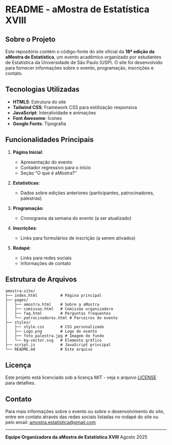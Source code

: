 # README - aMostra de Estatística XVIII

## Sobre o Projeto

Este repositório contém o código-fonte do site oficial da **18ª edição da aMostra de Estatística**, um evento acadêmico organizado por estudantes de Estatística da Universidade de São Paulo (USP). O site foi desenvolvido para fornecer informações sobre o evento, programação, inscrições e contato.

## Tecnologias Utilizadas

- **HTML5**: Estrutura do site
- **Tailwind CSS**: Framework CSS para estilização responsiva
- **JavaScript**: Interatividade e animações
- **Font Awesome**: Ícones
- **Google Fonts**: Tipografia

## Funcionalidades Principais

1. **Página Inicial**:
   - Apresentação do evento
   - Contador regressivo para o início
   - Seção "O que é aMostra?"

2. **Estatísticas**:
   - Dados sobre edições anteriores (participantes, patrocinadores, palestras)

3. **Programação**:
   - Cronograma da semana do evento (a ser atualizado)

4. **Inscrições**:
   - Links para formulários de inscrição (a serem ativados)

5. **Rodapé**:
   - Links para redes sociais
   - Informações de contato

## Estrutura de Arquivos

```
amostra-site/
├── index.html          # Página principal
├── pages/              
│   ├── amostra.html    # Sobre a aMostra
│   ├── comissao.html   # Comissão organizadora
│   ├── faq.html        # Perguntas frequentes
│   └── patrocinadores.html # Parceiros do evento
├── styles/
│   ├── style.css       # CSS personalizado
│   ├── Logo.png        # Logo do evento
│   ├── foto_palestra.jpg # Imagem de fundo
│   └── bg-vector.svg   # Elemento gráfico
├── script.js           # JavaScript principal
└── README.md           # Este arquivo
```

## Licença

Este projeto está licenciado sob a licença MIT - veja o arquivo [LICENSE](LICENSE) para detalhes.

## Contato

Para mais informações sobre o evento ou sobre o desenvolvimento do site, entre em contato através das redes sociais listadas no rodapé do site ou pelo email: amostra.estatistica@gmail.com

---

**Equipe Organizadora da aMostra de Estatística XVIII**
Agosto 2025